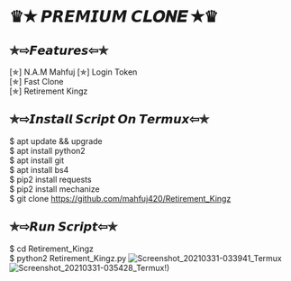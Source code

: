 # ♛✭ 𝙋𝙍𝙀𝙈𝙄𝙐𝙈 𝘾𝑳𝑶𝑵𝑬 ✭♛
## ✯⇨𝙁𝙚𝙖𝙩𝙪𝙧𝙚𝙨⇦✯
[✯] N.A.M Mahfuj
[✯] Login Token       
[✯] Fast Clone  
[✯] Retirement Kingz 
## ✯⇨𝙄𝙣𝙨𝙩𝙖𝙡𝙡 𝙎𝙘𝙧𝙞𝙥𝙩 𝙊𝙣 𝙏𝙚𝙧𝙢𝙪𝙭⇦✯
$ apt update && upgrade  
$ apt install python2  
$ apt install git  
$ apt install bs4  
$ pip2 install requests  
$ pip2 install mechanize  
$ git clone https://github.com/mahfuj420/Retirement_Kingz
## ✯⇨𝙍𝙪𝙣 𝙎𝙘𝙧𝙞𝙥𝙩⇦✯
$ cd Retirement_Kingz  
$ python2 Retirement_Kingz.py
![Screenshot_20210331-033941_Termux](https://user-images.githubusercontent.com/64296613/113062778-179b1380-91d6-11eb-89eb-2549e9bfd14e.jpg)
![Screenshot_20210331-035428_Termux](https://user-images.githubusercontent.com/64296613/113062784-1b2e9a80-91d6-11eb-9660-8c6449ce9f30.jpg)!)


